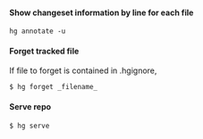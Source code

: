 #### Show changeset information by line for each file
`hg annotate -u`


#### Forget tracked file

If file to forget is contained in .hgignore,

`$ hg forget _filename_`

#### Serve repo
`$ hg serve`
